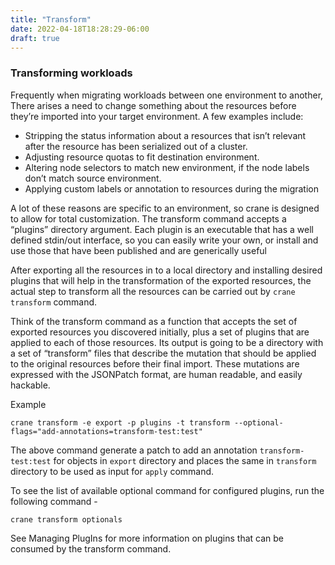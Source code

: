 ```yaml
---
title: "Transform"
date: 2022-04-18T18:28:29-06:00
draft: true
---
```


### Transforming workloads

Frequently when migrating workloads between one environment to another, There arises a need to change something about the resources before they’re imported into your target environment. A few examples include:

- Stripping the status information about a resources that isn’t relevant after the resource has been serialized out of a cluster.
- Adjusting resource quotas to fit destination environment.
- Altering node selectors to match new environment, if the node labels don’t match source environment.
- Applying custom labels or annotation to resources during the migration

A lot of these reasons are specific to an environment, so crane is designed to allow for total customization. The transform command accepts a “plugins” directory argument. Each plugin is an executable that has a well defined stdin/out interface, so you can easily write your own, or install and use those that have been published and are generically useful

After exporting all the resources in to a local directory and installing desired plugins that will help in the transformation of the exported resources, the actual step to transform all the resources can be carried out by `crane transform` command.

Think of the transform command as a function that accepts the set of exported resources you discovered initially, plus a set of plugins that are applied to each of those resources. Its output is going to be a directory with a set of “transform” files that describe the mutation that should be applied to the original resources before their final import. These mutations are expressed with the JSONPatch format, are human readable, and easily hackable.

Example
```
crane transform -e export -p plugins -t transform --optional-flags="add-annotations=transform-test:test"
```
The above command generate a patch to add an annotation `transform-test:test` for objects in `export` directory and places the same in `transform` directory to be used as input for `apply` command.

To see the list of available optional command for configured plugins, run the following command -
```
crane transform optionals
```
See Managing PlugIns for more information on plugins that can be consumed by the transform command.
